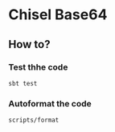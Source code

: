 # Chisel Base64

## How to?

### Test thhe code
```console
sbt test
```

### Autoformat the code
```console
scripts/format
```
